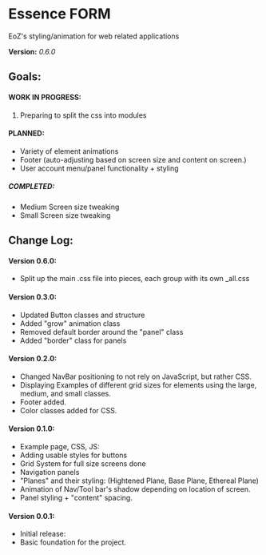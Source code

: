 # Essence FORM

EoZ's styling/animation for web related applications

**Version:** *0.6.0*

## Goals:

#### WORK IN PROGRESS:

1. Preparing to split the css into modules

#### PLANNED:

* Variety of element animations
* Footer (auto-adjusting based on screen size and content on screen.)
* User account menu/panel functionality + styling

##### COMPLETED:
* Medium Screen size tweaking
* Small Screen size tweaking

## Change Log:

#### Version 0.6.0:

- Split up the main .css file into pieces, each group with its own _all.css 

#### Version 0.3.0:

- Updated Button classes and structure
- Added "grow" animation class
- Removed default border around the "panel" class
- Added "border" class for panels

#### Version 0.2.0:

- Changed NavBar positioning to not rely on JavaScript, but rather CSS.
- Displaying Examples of different grid sizes for elements using the large, medium, and small classes.
- Footer added.
- Color classes added for CSS.

#### Version 0.1.0:

- Example page, CSS, JS:
 - Adding usable styles for buttons
 - Grid System for full size screens done
 - Navigation panels
 - "Planes" and their styling: (Hightened Plane, Base Plane, Ethereal Plane)
 - Animation of Nav/Tool bar's shadow depending on location of screen.
 - Panel styling + "content" spacing.


#### Version 0.0.1:

- Initial release:
 - Basic foundation for the project.
